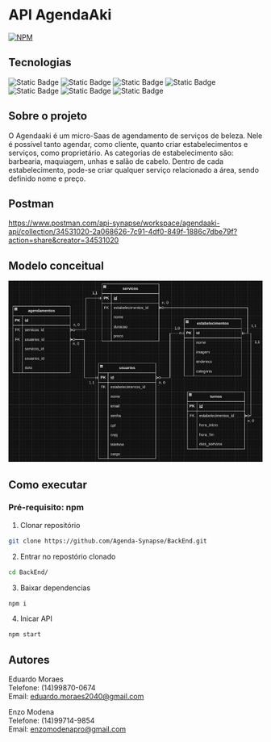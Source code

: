 # API AgendaAki

[![NPM](https://img.shields.io/badge/license-MIT-green?style=for-the-badge)](https://github.com/Agenda-Synapse/BackEnd/blob/main/LICENSE)

## Tecnologias

![Static Badge](https://img.shields.io/badge/javascript-%23F7DF1E?style=for-the-badge&logo=JavaScript&logoSize=amg&labelColor=black)
![Static Badge](https://img.shields.io/badge/npm-%23CB3837?style=for-the-badge&logo=npm&logoSize=amd&labelColor=black) ![Static Badge](https://img.shields.io/badge/NodeJS-%235FA04E?style=for-the-badge&logo=node.js&logoSize=amd&labelColor=black) ![Static Badge](https://img.shields.io/badge/express-white?style=for-the-badge&logo=Express&logoSize=amd&labelColor=%23000000)
 ![Static Badge](https://img.shields.io/badge/Sequelize-%2352B0E7?style=for-the-badge&logo=Sequelize&logoSize=amd&labelColor=black) ![Static Badge](https://img.shields.io/badge/postman-%23FF6C37?style=for-the-badge&logo=postman&logoSize=amd&labelColor=black) ![Static Badge](https://img.shields.io/badge/git-%23F05032?style=for-the-badge&logo=git&logoSize=amd&labelColor=black)

## Sobre o projeto

O Agendaaki é um micro-Saas de agendamento de serviços de beleza. Nele é possível tanto agendar, como cliente, quanto criar estabelecimentos e serviços, como proprietário. As categorias de estabelecimento são: barbearia, maquiagem, unhas e salão de cabelo. Dentro de cada estabelecimento, pode-se criar qualquer serviço relacionado a área, sendo definido nome e preço.

## Postman
https://www.postman.com/api-synapse/workspace/agendaaki-api/collection/34531020-2a068626-7c91-4df0-849f-1886c7dbe79f?action=share&creator=34531020

 ## Modelo conceitual

![Modelagem do banco:](/assets/ModelagemBanco.png)

## Como executar

### Pré-requisito: npm

1. Clonar repositório
```bash 
git clone https://github.com/Agenda-Synapse/BackEnd.git
```

2. Entrar no repostório clonado
```bash 
cd BackEnd/
```

3. Baixar dependencias
```bash 
npm i
```

4. Inicar API
```bash 
npm start
```

## Autores
Eduardo Moraes  
Telefone: (14)99870-0674  
Email: eduardo.moraes2040@gmail.com  

Enzo Modena  
Telefone: (14)99714-9854  
Email: enzomodenapro@gmail.com  
